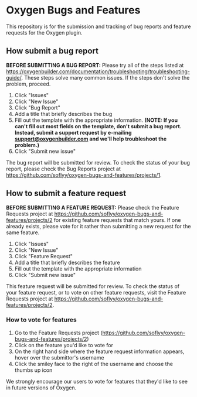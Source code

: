 # Oxygen Bugs and Features

This repository is for the submission and tracking of bug reports and feature requests for the Oxygen plugin.

How submit a bug report
---

**BEFORE SUBMITTING A BUG REPORT:** Please try all of the steps listed at https://oxygenbuilder.com/documentation/troubleshooting/troubleshooting-guide/. These steps solve many common issues. If the steps don't solve the problem, proceed.

1. Click "Issues"
2. Click "New Issue"
3. Click "Bug Report"
4. Add a title that briefly describes the bug
5. Fill out the template with the appropriate information.
 **(NOTE: If you can't fill out most fields on the template, don't submit a bug report. Instead, submit a support request by e-mailing support@oxygenbuilder.com and we'll help troubleshoot the problem.)**
6. Click "Submit new issue"

The bug report will be submitted for review. To check the status of your bug report, please check the Bug Reports project at https://github.com/soflyy/oxygen-bugs-and-features/projects/1.

How to submit a feature request
---

**BEFORE SUBMITTING A FEATURE REQUEST:** Please check the Feature Requests project at https://github.com/soflyy/oxygen-bugs-and-features/projects/2 for existing feature requests that match yours. If one already exists, please vote for it rather than submitting a new request for the same feature.

1. Click "Issues"
2. Click "New Issue"
3. Click "Feature Request"
4. Add a title that briefly describes the feature
5. Fill out the template with the appropriate information
6. Click "Submit new issue"

This feature request will be submitted for review. To check the status of your feature request, or to vote on other feature requests, visit the Feature Requests project at https://github.com/soflyy/oxygen-bugs-and-features/projects/2.

### How to vote for features

1. Go to the Feature Requests project (https://github.com/soflyy/oxygen-bugs-and-features/projects/2)
2. Click on the feature you'd like to vote for
3. On the right hand side where the feature request information appears, hover over the submittor's username
4. Click the smiley face to the right of the username and choose the thumbs up icon

We strongly encourage our users to vote for features that they'd like to see in future versions of Oxygen.
